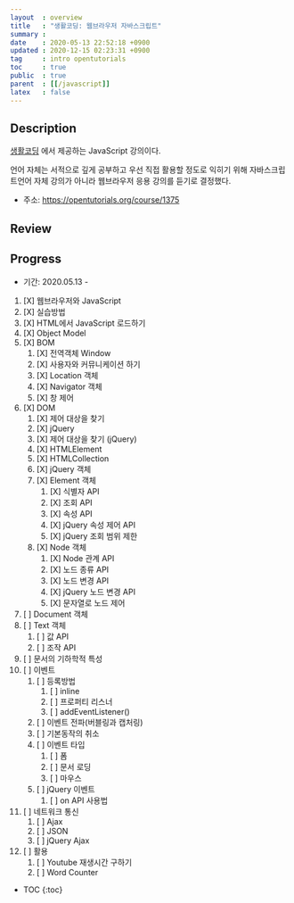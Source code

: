 ```yaml
---
layout  : overview
title   : "생활코딩: 웹브라우저 자바스크립트"
summary : 
date    : 2020-05-13 22:52:18 +0900
updated : 2020-12-15 02:23:31 +0900
tag     : intro opentutorials 
toc     : true
public  : true
parent  : [[/javascript]]
latex   : false
---
```


## Description

[생활코딩](https://opentutorials.org/course/1) 에서 제공하는 JavaScript 강의이다.

언어 자체는 서적으로 깊게 공부하고 우선 직접 활용할 정도로 익히기 위해 자바스크립트언어 자체 강의가 아니라 웹브라우저 응용 강의를 듣기로 결정했다.

* 주소: https://opentutorials.org/course/1375

## Review

## Progress

* 기간: 2020.05.13 -

1. [X] 웹브라우저와 JavaScript
1. [X] 실습방법
1. [X] HTML에서 JavaScript 로드하기
1. [X] Object Model
1. [X] BOM
    1. [X] 전역객체 Window
    1. [X] 사용자와 커뮤니케이션 하기
    1. [X] Location 객체
    1. [X] Navigator 객체
    1. [X] 창 제어
1. [X] DOM
    1. [X] 제어 대상을 찾기
    1. [X] jQuery
    1. [X] 제어 대상을 찾기 (jQuery)
    1. [X] HTMLElement
    1. [X] HTMLCollection
    1. [X] jQuery 객체
    1. [X] Element 객체
        1. [X] 식별자 API
        1. [X] 조회 API
        1. [X] 속성 API
        1. [X] jQuery 속성 제어 API
        1. [X] jQuery 조회 범위 제한
    1. [X] Node 객체
        1. [X] Node 관계 API
        1. [X] 노드 종류 API
        1. [X] 노드 변경 API
        1. [X] jQuery 노드 변경 API
        1. [X] 문자열로 노드 제어
1. [ ] Document 객체
1. [ ] Text 객체
    1. [ ] 값 API
    1. [ ] 조작 API
1. [ ] 문서의 기하학적 특성
1. [ ] 이벤트
    1. [ ] 등록방법
        1. [ ] inline
        1. [ ] 프로퍼티 리스너
        1. [ ] addEventListener()
    1. [ ] 이벤트 전파(버블링과 캡처링)
    1. [ ] 기본동작의 취소
    1. [ ] 이벤트 타입
        1. [ ] 폼
        1. [ ] 문서 로딩
        1. [ ] 마우스
    1. [ ] jQuery 이벤트
        1. [ ] on API 사용법
1. [ ] 네트워크 통신
    1. [ ] Ajax
    1. [ ] JSON
    1. [ ] jQuery Ajax
1. [ ] 활용
    1. [ ] Youtube 재생시간 구하기
    1. [ ] Word Counter

* TOC
{:toc}
